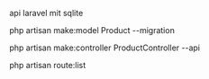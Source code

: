 api laravel mit sqlite

php artisan make:model Product --migration

php artisan make:controller ProductController --api

php artisan route:list
